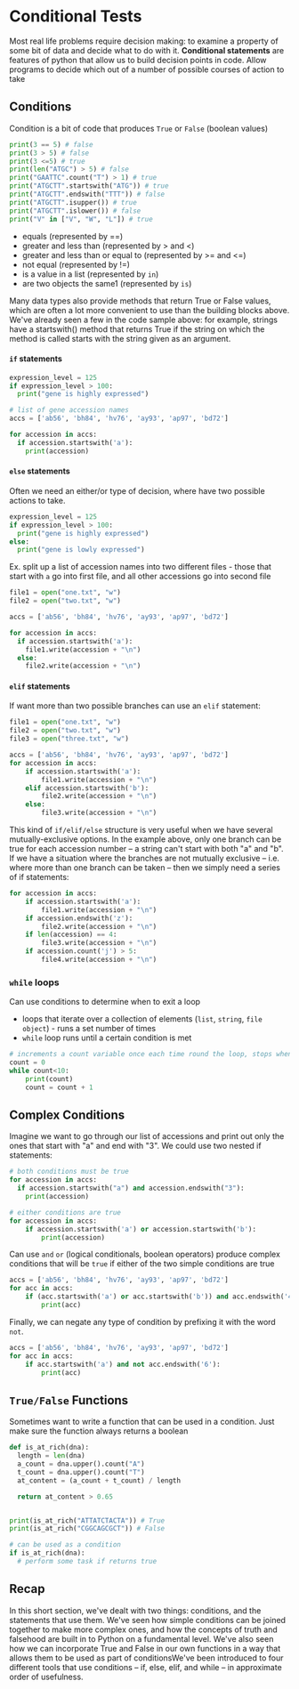 # Conditional Tests

Most real life problems require decision making: to examine a property of some bit of data and decide what to do with it.
**Conditional statements** are features of python that allow us to build decision points in code. Allow programs to decide which out of a number of possible courses of action to take

## Conditions

Condition is a bit of code that produces `True` or `False` (boolean values)

```python
print(3 == 5) # false
print(3 > 5) # false
print(3 <=5) # true
print(len("ATGC") > 5) # false
print("GAATTC".count("T") > 1) # true
print("ATGCTT".startswith("ATG")) # true
print("ATGCTT".endswith("TTT")) # false
print("ATGCTT".isupper()) # true
print("ATGCTT".islower()) # false
print("V" in ["V", "W", "L"]) # true
```

- equals (represented by ==)
- greater and less than (represented by > and <)
- greater and less than or equal to (represented by >= and <=)
- not equal (represented by !=)
- is a value in a list (represented by `in`)
- are two objects the same1 (represented by `is`)

Many data types also provide methods that return True or False values, which are often a lot more convenient to use than the building blocks above. We've already seen a few in the code sample above: for example, strings have a startswith() method that returns True if the string on which the method is called starts with the string given as an argument.

#### `if` statements

```python
expression_level = 125
if expression_level > 100:
  print("gene is highly expressed")

# list of gene accession names
accs = ['ab56', 'bh84', 'hv76', 'ay93', 'ap97', 'bd72']

for accession in accs:
  if accession.startswith('a'):
    print(accession)

```

#### `else` statements

Often we need an either/or type of decision, where have two possible actions to take.

```python
expression_level = 125
if expression_level > 100:
  print("gene is highly expressed")
else:
  print("gene is lowly expressed")
```

Ex. split up a list of accession names into two different files - those that start with `a` go into first file, and all other accessions go into second file

```python
file1 = open("one.txt", "w")
file2 = open("two.txt", "w")

accs = ['ab56', 'bh84', 'hv76', 'ay93', 'ap97', 'bd72']

for accession in accs:
  if accession.startswith('a'):
    file1.write(accession + "\n")
  else:
    file2.write(accession + "\n")

```

#### `elif` statements

If want more than two possible branches can use an `elif` statement:

```python
file1 = open("one.txt", "w")
file2 = open("two.txt", "w")
file3 = open("three.txt", "w")

accs = ['ab56', 'bh84', 'hv76', 'ay93', 'ap97', 'bd72']
for accession in accs:
    if accession.startswith('a'):
        file1.write(accession + "\n")
    elif accession.startswith('b'):
        file2.write(accession + "\n")
    else:
        file3.write(accession + "\n")

```

This kind of `if/elif/else` structure is very useful when we have several mutually-exclusive options. In the example above, only one branch can be true for each accession number – a string can't start with both "a" and "b". If we have a situation where the branches are not mutually exclusive – i.e. where more than one branch can be taken – then we simply need a series of if statements:

```python
for accession in accs:
    if accession.startswith('a'):
        file1.write(accession + "\n")
    if accession.endswith('z'):
        file2.write(accession + "\n")
    if len(accession) == 4:
        file3.write(accession + "\n")
    if accession.count('j') > 5:
        file4.write(accession + "\n")
```

### `while` loops

Can use conditions to determine when to exit a loop

- loops that iterate over a collection of elements (`list`, `string`, `file object`) - runs a set number of times
- `while` loop runs until a certain condition is met

```python
# increments a count variable once each time round the loop, stops when the count variable reaches 10
count = 0
while count<10:
    print(count)
    count = count + 1
```

## Complex Conditions

Imagine we want to go through our list of accessions and print out only the ones that start with "a" and end with "3". We could use two nested if statements:

```python
# both conditions must be true
for accession in accs:
  if accession.startswith("a") and accession.endswith("3"):
    print(accession)

# either conditions are true
for accession in accs:
    if accession.startswith('a') or accession.startswith('b'):
        print(accession)
```

Can use `and` `or` (logical conditionals, boolean operators) produce complex conditions that will be `true` if either of the two simple conditions are true

```python
accs = ['ab56', 'bh84', 'hv76', 'ay93', 'ap97', 'bd72']
for acc in accs:
    if (acc.startswith('a') or acc.startswith('b')) and acc.endswith('4'):
        print(acc)
```

Finally, we can negate any type of condition by prefixing it with the word `not`.

```python
accs = ['ab56', 'bh84', 'hv76', 'ay93', 'ap97', 'bd72']
for acc in accs:
    if acc.startswith('a') and not acc.endswith('6'):
        print(acc)
```

## `True/False` Functions

Sometimes want to write a function that can be used in a condition. Just make sure the function always returns a boolean

```python
def is_at_rich(dna):
  length = len(dna)
  a_count = dna.upper().count("A")
  t_count = dna.upper().count("T")
  at_content = (a_count + t_count) / length

  return at_content > 0.65


print(is_at_rich("ATTATCTACTA")) # True
print(is_at_rich("CGGCAGCGCT")) # False

# can be used as a condition
if is_at_rich(dna):
  # perform some task if returns true
```

## Recap

In this short section, we've dealt with two things: conditions, and the statements that use them. We've seen how simple conditions can be joined together to make more complex ones, and how the concepts of truth and falsehood are built in to Python on a fundamental level. We've also seen how we can incorporate True and False in our own functions in a way that allows them to be used as part of conditionsWe've been introduced to four different tools that use conditions – if, else, elif, and while – in approximate order of usefulness.
